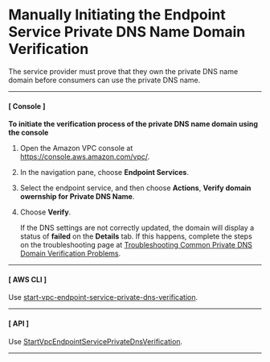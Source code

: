 # Manually Initiating the Endpoint Service Private DNS Name Domain Verification<a name="verify-vpc-endpoint-service-dns-name"></a>

The service provider must prove that they own the private DNS name domain before consumers can use the private DNS name\.

------
#### [ Console ]

**To initiate the verification process of the private DNS name domain using the console**

1. Open the Amazon VPC console at [https://console\.aws\.amazon\.com/vpc/](https://console.aws.amazon.com/vpc/)\.

1. In the navigation pane, choose **Endpoint Services**\.

1. Select the endpoint service, and then choose **Actions**, **Verify domain owernship for Private DNS Name**\. 

1. Choose **Verify**\.

   If the DNS settings are not correctly updated, the domain will display a status of **failed** on the **Details** tab\. If this happens, complete the steps on the troubleshooting page at [Troubleshooting Common Private DNS Domain Verification Problems](domain-verification-problems.md)\. 

------
#### [ AWS CLI ]

Use [start\-vpc\-endpoint\-service\-private\-dns\-verification](https://docs.aws.amazon.com/cli/latest/reference/ec2/startVpcEndpointServicePrivateDnsVerification.html)\.

------
#### [ API ]

Use [StartVpcEndpointServicePrivateDnsVerification](https://docs.aws.amazon.com/AWSEC2/latest/APIReference/API_StartVpcEndpointServicePrivateDnsVerification.html)\.

------
